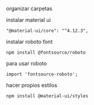 organizar carpetas

instalar material ui

    "@material-ui/core": "^4.12.3",

instalar roboto font

    npm install @fontsource/roboto

para usar roboto

    import 'fontsource-roboto';

hacer propios estilos

    npm install @material-ui/styles